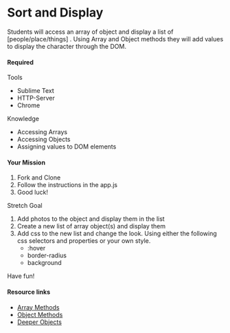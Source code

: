 <h1>Sort and Display</h1>
<p>Students will access an array of object and display a list of [people/place/things] . Using Array and Object methods they will add values to display the character through the DOM.</p>

<h4>Required</h4>
<p>Tools</p>
<ul>
  <li>Sublime Text</li>
  <li>HTTP-Server</li>
  <li>Chrome</li>
</ul>
<p>Knowledge</p>
<ul>
  <li>Accessing Arrays</li>
  <li>Accessing Objects</li>
  <li>Assigning values to DOM elements</li>
</ul>

<h4>Your Mission</h4>
<ol>
  <li>Fork and Clone</li>
  <li>Follow the instructions in the app.js</li>
  <li>Good luck!</li>
</ol>

<p>Stretch Goal</p>
<ol>
  <li>Add photos to the object and display them in the list</li>
  <li>Create a new list of array object(s) and display them</li>
  <li>
    Add css to the new list and change the look. Using either the following css selectors and properties or your own style.
    <ul>
      <li>:hover</li>
      <li>border-radius</li>
      <li>background</li>
    </ul>
  </li>
</ol>
<p>Have fun!</p>

<h4>Resource links</h4>
<ul>
  <li><a href="https://developer.mozilla.org/en-US/docs/Web/JavaScript/Reference/Global_Objects/Array">Array Methods</a></li>
  <li><a href="https://developer.mozilla.org/en-US/docs/Web/JavaScript/Reference/Global_Objects/Object">Object Methods</a></li>
  <li><a href="https://github.com/junior-devleague/deeper-objects">Deeper Objects</a></li>
</ul>

